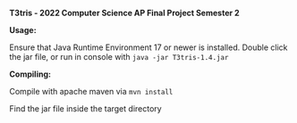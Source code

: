 **T3tris - 2022 Computer Science AP Final Project Semester 2**

**Usage:**

Ensure that Java Runtime Environment 17 or newer is installed.
Double click the jar file, or run in console with `java -jar T3tris-1.4.jar`

**Compiling:**

Compile with apache maven via `mvn install`

Find the jar file inside the target directory
